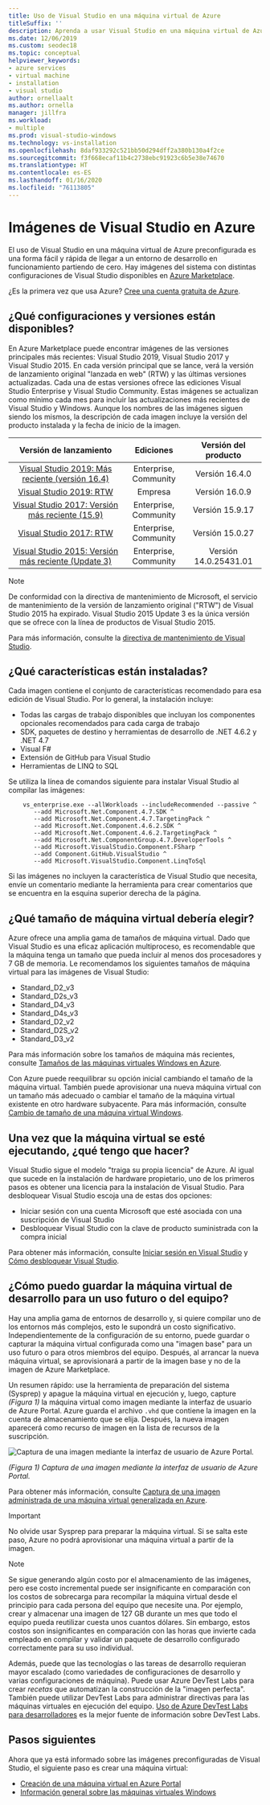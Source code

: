```yaml
---
title: Uso de Visual Studio en una máquina virtual de Azure
titleSuffix: ''
description: Aprenda a usar Visual Studio en una máquina virtual de Azure
ms.date: 12/06/2019
ms.custom: seodec18
ms.topic: conceptual
helpviewer_keywords:
- azure services
- virtual machine
- installation
- visual studio
author: ornellaalt
ms.author: ornella
manager: jillfra
ms.workload:
- multiple
ms.prod: visual-studio-windows
ms.technology: vs-installation
ms.openlocfilehash: 8daf933292c521bb50d294dff2a380b130a4f2ce
ms.sourcegitcommit: f3f668ecaf11b4c2738ebc91923c6b5e38e74670
ms.translationtype: HT
ms.contentlocale: es-ES
ms.lasthandoff: 01/16/2020
ms.locfileid: "76113805"
---
```

# <a id="top"> </a> Imágenes de Visual Studio en Azure

El uso de Visual Studio en una máquina virtual de Azure preconfigurada es una forma fácil y rápida de llegar a un entorno de desarrollo en funcionamiento partiendo de cero. Hay imágenes del sistema con distintas configuraciones de Visual Studio disponibles en [Azure Marketplace](https://azuremarketplace.microsoft.com/marketplace/apps/category/compute?filters=virtual-machine-images%3Bmicrosoft%3Bwindows&page=1&subcategories=application-infrastructure).

¿Es la primera vez que usa Azure? [Cree una cuenta gratuita de Azure](https://azure.microsoft.com/free).

## <a name="what-configurations-and-versions-are-available"></a>¿Qué configuraciones y versiones están disponibles?

En Azure Marketplace puede encontrar imágenes de las versiones principales más recientes: Visual Studio 2019, Visual Studio 2017 y Visual Studio 2015.  En cada versión principal que se lance, verá la versión de lanzamiento original "lanzada en web" (RTW) y las últimas versiones actualizadas.  Cada una de estas versiones ofrece las ediciones Visual Studio Enterprise y Visual Studio Community.  Estas imágenes se actualizan como mínimo cada mes para incluir las actualizaciones más recientes de Visual Studio y Windows.  Aunque los nombres de las imágenes siguen siendo los mismos, la descripción de cada imagen incluye la versión del producto instalada y la fecha de inicio de la imagen.

| Versión de lanzamiento                                                                                                                                          | Ediciones              |    Versión del producto    |
|:--------------------------------------------------------------------------------------------------------------------------------------------------------:|:---------------------:|:-----------------------:|
| [Visual Studio 2019: Más reciente (versión 16.4)](https://azuremarketplace.microsoft.com/marketplace/apps/microsoftvisualstudio.visualstudio2019latest?tab=Overview) | Enterprise, Community | Versión 16.4.0    |
| [Visual Studio 2019: RTW](https://azuremarketplace.microsoft.com/marketplace/apps/microsoftvisualstudio.visualstudio2019?tab=Overview)                         | Empresa            | Versión 16.0.9    |
| [Visual Studio 2017: Versión más reciente (15.9)](https://azuremarketplace.microsoft.com/marketplace/apps/microsoftvisualstudio.visualstudio?tab=Overview)           | Enterprise, Community | Versión 15.9.17   |
| [Visual Studio 2017: RTW](https://azuremarketplace.microsoft.com/marketplace/apps/microsoftvisualstudio.visualstudio?tab=Overview)                             | Enterprise, Community | Versión 15.0.27   |
| [Visual Studio 2015: Versión más reciente (Update 3)](https://azuremarketplace.microsoft.com/marketplace/apps/microsoftvisualstudio.visualstudio?tab=Overview)               | Enterprise, Community | Versión 14.0.25431.01 |

> [!NOTE]
> De conformidad con la directiva de mantenimiento de Microsoft, el servicio de mantenimiento de la versión de lanzamiento original ("RTW") de Visual Studio 2015 ha expirado. Visual Studio 2015 Update 3 es la única versión que se ofrece con la línea de productos de Visual Studio 2015.

Para más información, consulte la [directiva de mantenimiento de Visual Studio](/visualstudio/productinfo/vs-servicing-vs).

## <a name="what-features-are-installed"></a>¿Qué características están instaladas?

Cada imagen contiene el conjunto de características recomendado para esa edición de Visual Studio. Por lo general, la instalación incluye:

* Todas las cargas de trabajo disponibles que incluyan los componentes opcionales recomendados para cada carga de trabajo
* SDK, paquetes de destino y herramientas de desarrollo de .NET 4.6.2 y .NET 4.7
* Visual F#
* Extensión de GitHub para Visual Studio
* Herramientas de LINQ to SQL

Se utiliza la línea de comandos siguiente para instalar Visual Studio al compilar las imágenes:

```shell
    vs_enterprise.exe --allWorkloads --includeRecommended --passive ^
       --add Microsoft.Net.Component.4.7.SDK ^
       --add Microsoft.Net.Component.4.7.TargetingPack ^
       --add Microsoft.Net.Component.4.6.2.SDK ^
       --add Microsoft.Net.Component.4.6.2.TargetingPack ^
       --add Microsoft.Net.ComponentGroup.4.7.DeveloperTools ^
       --add Microsoft.VisualStudio.Component.FSharp ^
       --add Component.GitHub.VisualStudio ^
       --add Microsoft.VisualStudio.Component.LinqToSql
```

Si las imágenes no incluyen la característica de Visual Studio que necesita, envíe un comentario mediante la herramienta para crear comentarios que se encuentra en la esquina superior derecha de la página.

## <a name="what-size-vm-should-i-choose"></a>¿Qué tamaño de máquina virtual debería elegir?

Azure ofrece una amplia gama de tamaños de máquina virtual. Dado que Visual Studio es una eficaz aplicación multiproceso, es recomendable que la máquina tenga un tamaño que pueda incluir al menos dos procesadores y 7 GB de memoria. Le recomendamos los siguientes tamaños de máquina virtual para las imágenes de Visual Studio:

* Standard_D2_v3
* Standard_D2s_v3
* Standard_D4_v3
* Standard_D4s_v3
* Standard_D2_v2
* Standard_D2S_v2
* Standard_D3_v2

Para más información sobre los tamaños de máquina más recientes, consulte [Tamaños de las máquinas virtuales Windows en Azure](/azure/virtual-machines/windows/sizes).

Con Azure puede reequilibrar su opción inicial cambiando el tamaño de la máquina virtual. También puede aprovisionar una nueva máquina virtual con un tamaño más adecuado o cambiar el tamaño de la máquina virtual existente en otro hardware subyacente. Para más información, consulte [Cambio de tamaño de una máquina virtual Windows](/azure/virtual-machines/windows/resize-vm).

## <a name="after-the-vm-is-running-whats-next"></a>Una vez que la máquina virtual se esté ejecutando, ¿qué tengo que hacer?

Visual Studio sigue el modelo "traiga su propia licencia" de Azure. Al igual que sucede en la instalación de hardware propietario, uno de los primeros pasos es obtener una licencia para la instalación de Visual Studio. Para desbloquear Visual Studio escoja una de estas dos opciones:
- Iniciar sesión con una cuenta Microsoft que esté asociada con una suscripción de Visual Studio
- Desbloquear Visual Studio con la clave de producto suministrada con la compra inicial

Para obtener más información, consulte [Iniciar sesión en Visual Studio](../ide/signing-in-to-visual-studio.md) y [Cómo desbloquear Visual Studio](../ide/how-to-unlock-visual-studio.md).

## <a name="how-do-i-save-the-development-vm-for-future-or-team-use"></a>¿Cómo puedo guardar la máquina virtual de desarrollo para un uso futuro o del equipo?

Hay una amplia gama de entornos de desarrollo y, si quiere compilar uno de los entornos más complejos, esto le supondrá un costo significativo. Independientemente de la configuración de su entorno, puede guardar o capturar la máquina virtual configurada como una "imagen base" para un uso futuro o para otros miembros del equipo. Después, al arrancar la nueva máquina virtual, se aprovisionará a partir de la imagen base y no de la imagen de Azure Marketplace.

Un resumen rápido: use la herramienta de preparación del sistema (Sysprep) y apague la máquina virtual en ejecución y, luego, capture *(Figura 1)* la máquina virtual como imagen mediante la interfaz de usuario de Azure Portal. Azure guarda el archivo `.vhd` que contiene la imagen en la cuenta de almacenamiento que se elija. Después, la nueva imagen aparecerá como recurso de imagen en la lista de recursos de la suscripción.

![Captura de una imagen mediante la interfaz de usuario de Azure Portal.](media/capture-vm.png)

*(Figura 1) Captura de una imagen mediante la interfaz de usuario de Azure Portal.*

Para obtener más información, consulte [Captura de una imagen administrada de una máquina virtual generalizada en Azure](/azure/virtual-machines/windows/capture-image-resource).

> [!IMPORTANT]
> No olvide usar Sysprep para preparar la máquina virtual. Si se salta este paso, Azure no podrá aprovisionar una máquina virtual a partir de la imagen.

> [!NOTE]
> Se sigue generando algún costo por el almacenamiento de las imágenes, pero ese costo incremental puede ser insignificante en comparación con los costos de sobrecarga para recompilar la máquina virtual desde el principio para cada persona del equipo que necesite una. Por ejemplo, crear y almacenar una imagen de 127 GB durante un mes que todo el equipo pueda reutilizar cuesta unos cuantos dólares. Sin embargo, estos costos son insignificantes en comparación con las horas que invierte cada empleado en compilar y validar un paquete de desarrollo configurado correctamente para su uso individual.

Además, puede que las tecnologías o las tareas de desarrollo requieran mayor escalado (como variedades de configuraciones de desarrollo y varias configuraciones de máquina). Puede usar Azure DevTest Labs para crear _recetas_ que automatizan la construcción de la "imagen perfecta". También puede utilizar DevTest Labs para administrar directivas para las máquinas virtuales en ejecución del equipo. [Uso de Azure DevTest Labs para desarrolladores](/azure/devtest-lab/devtest-lab-developer-lab) es la mejor fuente de información sobre DevTest Labs.

## <a name="next-steps"></a>Pasos siguientes

Ahora que ya está informado sobre las imágenes preconfiguradas de Visual Studio, el siguiente paso es crear una máquina virtual:

* [Creación de una máquina virtual en Azure Portal](/azure/virtual-machines/windows/quick-create-portal)
* [Información general sobre las máquinas virtuales Windows](/azure/virtual-machines/windows/overview)
